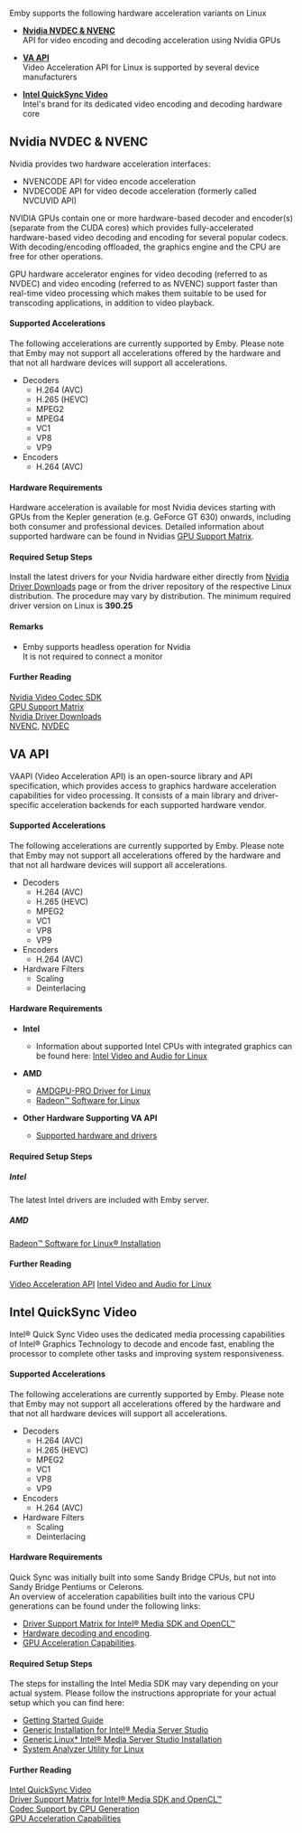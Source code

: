 Emby supports the following hardware acceleration variants on Linux

- **[Nvidia NVDEC & NVENC](#nvidia-nvdec-nvenc)**  
API for video encoding and decoding acceleration using Nvidia GPUs

- **[VA API](#va-api)**  
Video Acceleration API for Linux is supported by several device manufacturers

- **[Intel QuickSync Video](#intel-quicksync-video)**  
 Intel's brand for its dedicated video encoding and decoding hardware 
 core

## Nvidia NVDEC & NVENC
Nvidia provides two hardware acceleration interfaces: 
- NVENCODE API for video encode acceleration
- NVDECODE API for video decode acceleration (formerly called NVCUVID API)

NVIDIA GPUs contain one or more hardware-based decoder and encoder(s) (separate from the CUDA cores) which provides fully-accelerated hardware-based video decoding and encoding for several popular codecs. With decoding/encoding offloaded, the graphics engine and the CPU are free for other operations. 

GPU hardware accelerator engines for video decoding (referred to as NVDEC) and video encoding (referred to as NVENC) support faster than real-time video processing which makes them suitable to be used for transcoding applications, in addition to video playback. 

#### Supported Accelerations
The following accelerations are currently supported by Emby.
Please note that Emby may not support all accelerations offered by the hardware 
and that not all hardware devices will support all accelerations.

- Decoders
  - H.264 (AVC)
  - H.265 (HEVC)
  - MPEG2
  - MPEG4
  - VC1
  - VP8
  - VP9
- Encoders
  - H.264 (AVC)

#### Hardware Requirements
Hardware acceleration is available for most Nvidia devices starting with GPUs from the 
Kepler generation (e.g. GeForce GT 630) onwards, including both consumer and professional
devices. Detailed information about supported hardware can be found in Nvidias 
[GPU Support Matrix](https://developer.nvidia.com/video-encode-decode-gpu-support-matrix).

#### Required Setup Steps

Install the latest drivers for your Nvidia hardware either directly from 
[Nvidia Driver Downloads](https://www.nvidia.com/Download/index.aspx) page
or from the driver repository of the respective Linux distribution.
The procedure may vary by distribution.
The minimum required driver version on Linux is **390.25**  

#### Remarks

- Emby supports headless operation for Nvidia  
  It is not required to connect a monitor

#### Further Reading
[Nvidia Video Codec SDK](https://developer.nvidia.com/nvidia-video-codec-sdk)  
[GPU Support Matrix](https://developer.nvidia.com/video-encode-decode-gpu-support-matrix)  
[Nvidia Driver Downloads](https://www.nvidia.com/Download/index.aspx)  
[NVENC](https://en.wikipedia.org/wiki/Nvidia_NVENC), 
[NVDEC](https://en.wikipedia.org/wiki/Nvidia_NVDEC)

## VA API

VAAPI (Video Acceleration API) is an open-source library and API specification, which provides access to graphics hardware acceleration capabilities for video processing. It consists of a main library and driver-specific acceleration backends for each supported hardware vendor.

#### Supported Accelerations
The following accelerations are currently supported by Emby.
Please note that Emby may not support all accelerations offered by the hardware 
and that not all hardware devices will support all accelerations.

- Decoders
  - H.264 (AVC)
  - H.265 (HEVC)
  - MPEG2
  - VC1
  - VP8
  - VP9
- Encoders
  - H.264 (AVC)
- Hardware Filters
  - Scaling
  - Deinterlacing

#### Hardware Requirements

- **Intel**
  - Information about supported Intel CPUs with integrated graphics can be found here:
[Intel Video and Audio for Linux](https://01.org/vaapi)

- **AMD**
  - [AMDGPU-PRO Driver for Linux](https://www.amd.com/en/support/kb/release-notes/rn-prorad-lin-amdgpupro)
  - [Radeon™ Software for Linux](https://www.amd.com/en/support/kb/release-notes/rn-prorad-lin-18-40)

- **Other Hardware Supporting VA API**
  - [Supported hardware and drivers](https://en.wikipedia.org/wiki/Video_Acceleration_API#Supported_hardware_and_drivers)

#### Required Setup Steps

##### Intel

The latest Intel drivers are included with Emby server.

##### AMD

[Radeon™ Software for Linux® Installation](https://www.amd.com/en/support/kb/faq/amdgpu-installation)

#### Further Reading

[Video Acceleration API](https://en.wikipedia.org/wiki/Video_Acceleration_API)
[Intel Video and Audio for Linux](https://01.org/vaapi)

## Intel QuickSync Video
Intel® Quick Sync Video uses the dedicated media processing capabilities of Intel® Graphics Technology to decode and encode fast, enabling the processor to complete other tasks and improving system responsiveness.

#### Supported Accelerations
The following accelerations are currently supported by Emby.
Please note that Emby may not support all accelerations offered by the hardware 
and that not all hardware devices will support all accelerations.

- Decoders
  - H.264 (AVC)
  - H.265 (HEVC)
  - MPEG2
  - VC1
  - VP8
  - VP9
- Encoders
  - H.264 (AVC)
- Hardware Filters
  - Scaling
  - Deinterlacing

#### Hardware Requirements
Quick Sync was initially built into some Sandy Bridge CPUs, but not into Sandy Bridge Pentiums or Celerons.  
An overview of acceleration capabilities built into the various CPU generations
can be found under the following links: 

- [Driver Support Matrix for Intel® Media SDK and OpenCL™](https://software.intel.com/en-us/articles/driver-support-matrix-for-media-sdk-and-opencl)
- [Hardware decoding and encoding](https://en.wikipedia.org/wiki/Intel_Quick_Sync_Video#Hardware_decoding_and_encoding).
- [GPU Acceleration Capabilities](https://en.wikipedia.org/wiki/Intel_Graphics_Technology#Capabilities_(GPU_video_acceleration)).

#### Required Setup Steps

The steps for installing the Intel Media SDK may vary depending on your actual system. Please follow the instructions appropriate for your actual setup which you can find here:

- [Getting Started Guide](https://software.intel.com/en-us/download/intel-media-server-studio-driver-sdk-for-linux-getting-started-guide)  
- [Generic Installation for Intel® Media Server Studio](https://software.intel.com/en-us/articles/generic-installation-for-intel-media-server-studio)  
- [Generic Linux* Intel® Media Server Studio Installation](https://software.intel.com/en-us/articles/how-to-setup-media-server-studio-on-secondary-os-of-linux)  
- [System Analyzer Utility for Linux](https://software.intel.com/en-us/articles/mss-sys-analyzer-linux)  

#### Further Reading
[Intel QuickSync Video](https://www.intel.com/content/www/us/en/architecture-and-technology/quick-sync-video/quick-sync-video-general.html)  
[Driver Support Matrix for Intel® Media SDK and OpenCL™](https://software.intel.com/en-us/articles/driver-support-matrix-for-media-sdk-and-opencl)  
[Codec Support by CPU Generation](https://en.wikipedia.org/wiki/Intel_Quick_Sync_Video#Hardware_decoding_and_encoding)  
[GPU Acceleration Capabilities](https://en.wikipedia.org/wiki/Intel_Graphics_Technology#Capabilities_(GPU_video_acceleration))  

